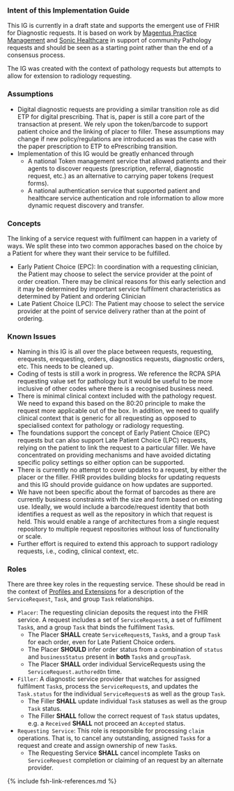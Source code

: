 ### Intent of this Implementation Guide

This IG is currently in a draft state and supports the emergent use of FHIR for Diagnostic requests.  It is based on work by [Magentus Practice Management](https://www.magentus.com/practice-management) and [Sonic Healthcare](https://www.sonichealthcare.com/) in support of community Pathology requests and should be seen as a starting point rather than the end of a consensus process.

The IG was created with the context of pathology requests but attempts to allow for extension to radiology requesting.

### Assumptions
- Digital diagnostic requests are providing a similar transition role as did ETP for digital prescribing.  That is, paper is still a core part of the transaction at present.  We rely upon the token/barcode to support patient choice and the linking of placer to filler.  These assumptions may change if new policy/regulations are introduced as was the case with the paper prescription to ETP to ePrescribing transition.
- Implementation of this IG would be greatly enhanced through 
    - A national Token management service that allowed patients and their agents to discover requests (prescription, referral, diagnostic request, etc.) as an alternative to carrying paper tokens (request forms).
    - A national authentication service that supported patient and healthcare service authentication and role information to allow more dynamic request discovery and transfer.

### Concepts
The linking of a service request with fulfilment can happen in a variety of ways.  We split these into two common apporaches based on the choice by a Patient for where they want their service to be fulfilled.
- Early Patient Choice (EPC): In coordination with a requesting clinician, the Patient may choose to select the service provider at the point of order creation.  There may be clinical reasons for this early selection and it may be determined by important service fulfilment characteristics as determined by Patient and ordering Clinician
- Late Patient Choice (LPC): The Patient may choose to select the service provider at the point of service delivery rather than at the point of ordering.

### Known Issues
- Naming in this IG is all over the place between requests, requesting, erequests, erequesting, orders, diagnostics requests, diagnostic orders, etc.  This needs to be cleaned up.
- Coding of tests is still a work in progress.  We reference the RCPA SPIA requesting value set for pathology but it would be useful to be more inclusive of other codes where there is a recognised business need.
- There is minimal clinical context included with the pathology request.  We need to expand this based on the 80:20 principle to make the request more applicable out of the box.  In addition, we need to qualify clinical context that is generic for all requesting as opposed to specialised context for pathology or radiology requesting.
- The foundations support the concept of Early Patient Choice (EPC) requests but can also support Late Patient Choice (LPC) requests, relying on the patient to link the request to a particular filler.  We have concentrated on providing mechanisms and have avoided dictating specific policy settings so either option can be supported.
- There is currently no attempt to cover updates to a request, by either the placer or the filler.  FHIR provides building blocks for updating requests and this IG should provide guidance on how updates are supported.
- We have not been specific about the format of barcodes as there are currently business constraints with the size and form based on existing use.  Ideally, we would include a barcode/request identity that both identifies a request as well as the repository in which that request is held.  This would enable a range of architectures from a single request repository to multiple request repositories without loss of functionality or scale.
- Further effort is required to extend this approach to support radiology requests, i.e., coding, clinical context, etc.

### Roles

There are three key roles in the requesting service.  These should be read in the context of [Profiles and Extensions](profiles-and-extensions.html) for a description of the `ServiceRequest`, `Task`, and group `Task` relationships.

- `Placer`:  The requesting clinician deposits the request into the FHIR service.  A request includes a set of `ServiceRequest`s, a set of fulfilment `Task`s, and a group `Task` that binds the fulfilment `Task`s. 
    - The Placer **SHALL** create `ServiceRequest`s, `Task`s, and a group `Task` for each order, even for Late Patient Choice orders.
    - The Placer **SHOULD** infer order status from a combination of `status` and `businessStatus` present in **both** `Task`s and `groupTask`.
    - The Placer **SHALL** order individual ServiceRequests using the `ServiceRequest.authoredOn` time.
- `Filler`: A diagnostic service provider that watches for assigned fulfilment `Task`s, process the `ServiceRequest`s, and updates the `Task.status` for the individual `ServiceRequest`s as well as the group `Task`.
    - The Filler **SHALL** update individual `Task` statuses as well as the group `Task` status.
    - The Filler **SHALL** follow the correct request of `Task` status updates, e.g. a `Received` **SHALL** not proceed an `Accepted` status.
- `Requesting Service`: This role is responsible for processing `claim` operations.  That is, to cancel any outstanding, assigned `Task`s for a request and create and assign ownership of new `Task`s.
    - The Requesting Service **SHALL** cancel incomplete Tasks on `ServiceRequest` completion or claiming of an request by an alternate provider.

{% include fsh-link-references.md %}